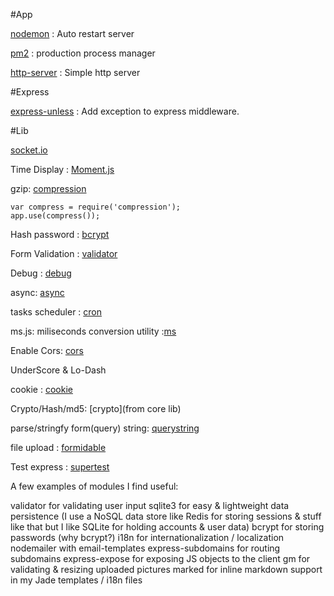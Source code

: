 #App

[nodemon](https://www.npmjs.org/package/nodemon) : Auto restart server 

[pm2](https://www.npmjs.org/package/pm2) : production process manager 

[http-server](https://www.npmjs.org/package/http-server) : Simple http server

#Express

[express-unless](https://www.npmjs.com/package/express-unless) : Add exception to express middleware.

#Lib

[socket.io](https://www.npmjs.org/package/socket.io) 

Time Display : [Moment.js](http://momentjs.com)

gzip: [compression](https://www.npmjs.org/package/compression)
```
var compress = require('compression');
app.use(compress()); 
```

Hash password : [bcrypt](https://www.npmjs.org/package/bcrypt)

Form Validation : [validator](https://www.npmjs.org/package/validator)

Debug : [debug](https://www.npmjs.org/package/debug)

async: [async](https://www.npmjs.org/package/async)

tasks scheduler : [cron](https://www.npmjs.org/package/cron)

ms.js: miliseconds conversion utility :[ms](https://www.npmjs.org/package/ms)

Enable Cors: [cors](https://www.npmjs.org/package/cors)

UnderScore & Lo-Dash

cookie : [cookie](https://www.npmjs.org/package/cookie)

Crypto/Hash/md5: [crypto](from core lib)

parse/stringfy form(query) string: [querystring](http://nodejs.org/api/querystring.html)

file upload : [formidable](https://www.npmjs.com/package/formidable)

Test express : [supertest](https://www.npmjs.com/package/supertest)



A few examples of modules I find useful:

validator for validating user input
sqlite3 for easy & lightweight data persistence  (I use a NoSQL data store like Redis for storing sessions & stuff like that but I like SQLite for holding accounts & user data)
bcrypt for storing passwords (why bcrypt?)
i18n for internationalization / localization
nodemailer with email-templates
express-subdomains for routing subdomains
express-expose for exposing JS objects to the client
gm for validating & resizing uploaded pictures
marked for inline markdown support in my Jade templates / i18n files
